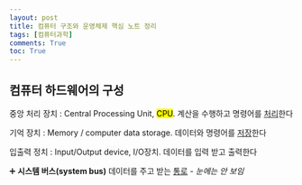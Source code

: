 ```yaml
---
layout: post
title: 컴퓨터 구조와 운영체제 핵심 노트 정리
tags: [컴퓨터과학]
comments: True
toc: True
---
```


## 컴퓨터 하드웨어의 구성

중앙 처리 장치
: Central Processing Unit, <mark>CPU</mark>. 계산을 수행하고 명령어를 <u>처리</u>한다

기억 장치 
: Memory / computer data storage. 데이터와 명령어를 <u>저장</u>한다

입출력 정치
: Input/Output device, I/O장치. 데이터를 입력 받고 출력한다

➕ **시스템 버스(system bus)** 데이터를 주고 받는 <u>통로</u> - *눈에는 안 보임*
